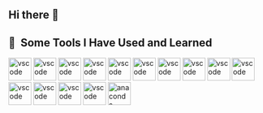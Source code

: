 ## Hi there 👋

<!--
**WaiYongF/WaiYongF** is a ✨ _special_ ✨ repository because its `README.md` (this file) appears on your GitHub profile.

Here are some ideas to get you started:

- 🔭 I’m currently working on ...
- 🌱 I’m currently learning ...
- 👯 I’m looking to collaborate on ...
- 🤔 I’m looking for help with ...
- 💬 Ask me about ...
- 📫 How to reach me: ...
- 😄 Pronouns: ...
- ⚡ Fun fact: ...
-->

<h2> 🚀 &nbsp;Some Tools I Have Used and Learned</h2>
<p align="left">
<img src="https://cdn.jsdelivr.net/gh/devicons/devicon@latest/icons/c/c-original.svg" alt="vscode" width="45" height="45"/>
<img src="https://cdn.jsdelivr.net/gh/devicons/devicon@latest/icons/html5/html5-original-wordmark.svg" alt="vscode" width="45" height="45"/>
<img src="https://cdn.jsdelivr.net/gh/devicons/devicon@latest/icons/python/python-original-wordmark.svg" alt="vscode" width="45" height="45"/>
<img src="https://cdn.jsdelivr.net/gh/devicons/devicon@latest/icons/mysql/mysql-original-wordmark.svg" alt="vscode" width="45" height="45"/>
<img src="https://cdn.jsdelivr.net/gh/devicons/devicon@latest/icons/r/r-original.svg" alt="vscode" width="45" height="45"/>
<img src="https://cdn.jsdelivr.net/gh/devicons/devicon@latest/icons/rstudio/rstudio-original.svg" alt="vscode" width="45" height="45"/>
<img src="https://cdn.jsdelivr.net/gh/devicons/devicon/icons/vscode/vscode-original.svg" alt="vscode" width="45" height="45"/>
<img src="https://cdn.jsdelivr.net/gh/devicons/devicon@latest/icons/dbeaver/dbeaver-original.svg" alt="vscode" width="45" height="45"/>
<img src="https://cdn.jsdelivr.net/gh/devicons/devicon@latest/icons/apacheairflow/apacheairflow-original-wordmark.svg" alt="vscode" width="45" height="45"/>
<img src="https://cdn.jsdelivr.net/gh/devicons/devicon@latest/icons/docker/docker-original-wordmark.svg" alt="vscode" width="45" height="45"/>
<img src="https://cdn.brandfetch.io/idmg-NaphI/theme/dark/logo.svg?c=1dxbfHSJFAPEGdCLU4o5B" alt="vscode" width="45" height="45"/>
<img src="https://cdn.jsdelivr.net/gh/devicons/devicon@latest/icons/apachespark/apachespark-original-wordmark.svg" alt="vscode" width="45" height="45"/>
<img src="https://cdn.jsdelivr.net/gh/devicons/devicon@latest/icons/git/git-original-wordmark.svg" alt="vscode" width="45" height="45"/>
<img src="https://cdn.jsdelivr.net/gh/devicons/devicon@latest/icons/googlecloud/googlecloud-original-wordmark.svg" alt="vscode" width="45" height="45"/>
<img src="https://cdn.jsdelivr.net/gh/devicons/devicon@latest/icons/anaconda/anaconda-original-wordmark.svg" alt="anaconda" width="45" height="45"/>
</p>
